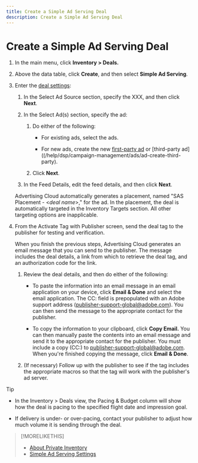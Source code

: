 ```yaml
---
title: Create a Simple Ad Serving Deal
description: Create a Simple Ad Serving Deal
---
```

# Create a Simple Ad Serving Deal

1. In the main menu, click **Inventory > Deals.**

1. Above the data table, click **Create**, and then select **Simple Ad Serving**.

1. Enter the [deal settings](simple-deal-settings.md):

    1. In the Select Ad Source section, specify the XXX, and then click **Next**.

    1. In the Select Ad(s) section, specify the ad:

        1. Do either of the following:
    
            * For existing ads, select the ads.
        
            * For new ads, create the new [first-party ad](/help/dsp/campaign-management/ads/ad-create.md) or [third-party ad]((/help/dsp/campaign-management/ads/ad-create-third-party).

        1. Click **Next**.

    1. In the Feed Details, edit the feed details, and then click **Next**.

   Advertising Cloud automatically generates a placement, named "SAS Placement - &lt;*deal name*&gt;," for the ad. In the placement, the deal is automatically targeted in the Inventory Targets section. All other targeting options are inapplicable. <!-- This is supposed to be a default placement, since this is programmatic guaranteed, but I don't see the deal listed in placement settings, so I'm second-guessing that. How do I add it to another placement? -->

1. From the Activate Tag with Publisher screen, send the deal tag to the publisher for testing and verification.

   When you finish the previous steps, Advertising Cloud generates an email message that you can send to the publisher. The message includes the deal details, a link from which to retrieve the deal tag, and an authorization code for the link.

    1. Review the deal details, and then do either of the following:
    
        * To paste the information into an email message in an email application on your device, click **Email & Done** and select the email application. The CC: field is prepopulated with an Adobe support address (publisher-support-global@adobe.com). You can then send the message to the appropriate contact for the publisher.

        * To copy the information to your clipboard, click **Copy Email.** You can then manually paste the contents into an email message and send it to the appropriate contact for the publisher. You must include a copy (CC:) to publisher-support-global@adobe.com. When you're finished copying the message, click **Email & Done**.
    
    1. (If necessary) Follow up with the publisher to see if the tag includes the appropriate macros so that the tag will work with the publisher's ad server.

>[!TIP]
>
>* In the Inventory > Deals view, the Pacing & Budget column will show how the deal is pacing to the specified flight date and impression goal.
>
>* If delivery is under- or over-pacing, contact your publisher to adjust how much volume it is sending through the deal.

>[!MORELIKETHIS]
>
>* [About Private Inventory](private-inventory-about.md)
>* [Simple Ad Serving Settings](simple-deal-settings.md)
